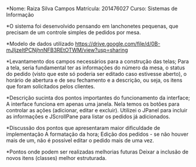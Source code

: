 *Nome: Raiza Silva Campos
Matrícula: 201476027
Curso: Sistemas de Informação

*O sistema foi desenvolvido pensando em lanchonetes pequenas, que precisam de um controle simples de pedidos por mesa.

*Modelo de dados utilizado
https://drive.google.com/file/d/0B-mJljzeItPCNjhnNFB3REtOTWM/view?usp=sharing

*Levantamento dos campos necessários para a construção das telas;
Para a tela, seria fundamental ter as informações do número da mesa, o status do pedido (visto que este só poderia ser editado caso estivesse aberto), o horário de abertura e de seu fechamento e a descrição, ou seja, os itens que foram solicitados pelos clientes.

*Descrição sucinta dos pontos importantes do funcionamento da interface;
A interface funciona em apenas uma janela. Nela temos os botões para controlar as ações (adicionar, editar e excluir). 
Utilizei o JPanel para incluir as informações e JScrollPane para listar os pedidos já adicionados.

*Discussão dos pontos que apresentaram maior dificuldade de implementação
A formatação da hora;
Edição dos pedidos - se não houver mais de um, não é possível editar o pedido mais de uma vez.

*Pontos onde podem ser realizadas melhorias futuras
Deixar a inclusão de novos itens (classes) melhor estruturada. 
